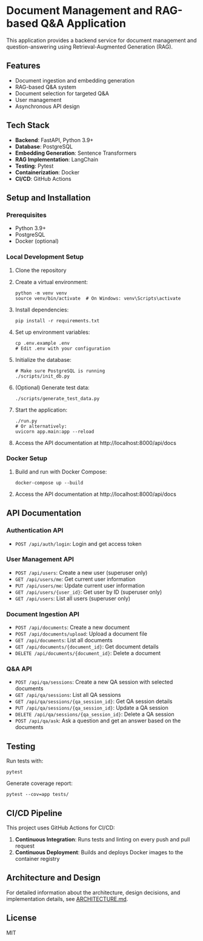 # Document Management and RAG-based Q&A Application

This application provides a backend service for document management and question-answering using Retrieval-Augmented Generation (RAG).

## Features

- Document ingestion and embedding generation
- RAG-based Q&A system
- Document selection for targeted Q&A
- User management
- Asynchronous API design

## Tech Stack

- **Backend**: FastAPI, Python 3.9+
- **Database**: PostgreSQL
- **Embedding Generation**: Sentence Transformers
- **RAG Implementation**: LangChain
- **Testing**: Pytest
- **Containerization**: Docker
- **CI/CD**: GitHub Actions

## Setup and Installation

### Prerequisites

- Python 3.9+
- PostgreSQL
- Docker (optional)

### Local Development Setup

1. Clone the repository

2. Create a virtual environment:
   ```
   python -m venv venv
   source venv/bin/activate  # On Windows: venv\Scripts\activate
   ```

3. Install dependencies:
   ```
   pip install -r requirements.txt
   ```

4. Set up environment variables:
   ```
   cp .env.example .env
   # Edit .env with your configuration
   ```

5. Initialize the database:
   ```
   # Make sure PostgreSQL is running
   ./scripts/init_db.py
   ```

6. (Optional) Generate test data:
   ```
   ./scripts/generate_test_data.py
   ```

7. Start the application:
   ```
   ./run.py
   # Or alternatively:
   uvicorn app.main:app --reload
   ```

8. Access the API documentation at http://localhost:8000/api/docs

### Docker Setup

1. Build and run with Docker Compose:
   ```
   docker-compose up --build
   ```

2. Access the API documentation at http://localhost:8000/api/docs

## API Documentation

### Authentication API
- `POST /api/auth/login`: Login and get access token

### User Management API
- `POST /api/users`: Create a new user (superuser only)
- `GET /api/users/me`: Get current user information
- `PUT /api/users/me`: Update current user information
- `GET /api/users/{user_id}`: Get user by ID (superuser only)
- `GET /api/users`: List all users (superuser only)

### Document Ingestion API
- `POST /api/documents`: Create a new document
- `POST /api/documents/upload`: Upload a document file
- `GET /api/documents`: List all documents
- `GET /api/documents/{document_id}`: Get document details
- `DELETE /api/documents/{document_id}`: Delete a document

### Q&A API
- `POST /api/qa/sessions`: Create a new QA session with selected documents
- `GET /api/qa/sessions`: List all QA sessions
- `GET /api/qa/sessions/{qa_session_id}`: Get QA session details
- `PUT /api/qa/sessions/{qa_session_id}`: Update a QA session
- `DELETE /api/qa/sessions/{qa_session_id}`: Delete a QA session
- `POST /api/qa/ask`: Ask a question and get an answer based on the documents

## Testing

Run tests with:
```
pytest
```

Generate coverage report:
```
pytest --cov=app tests/
```

## CI/CD Pipeline

This project uses GitHub Actions for CI/CD:

1. **Continuous Integration**: Runs tests and linting on every push and pull request
2. **Continuous Deployment**: Builds and deploys Docker images to the container registry

## Architecture and Design

For detailed information about the architecture, design decisions, and implementation details, see [ARCHITECTURE.md](ARCHITECTURE.md).

## License

MIT
